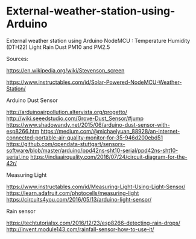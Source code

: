 # External-weather-station-using-Arduino
External weather station using Arduino NodeMCU : Temperature Humidity (DTH22) Light Rain Dust PM10 and PM2.5

Sources:

https://en.wikipedia.org/wiki/Stevenson_screen

https://www.instructables.com/id/Solar-Powered-NodeMCU-Weather-Station/


Arduino Dust Sensor

http://arduinoairpollution.altervista.org/progetto/
http://wiki.seeedstudio.com/Grove-Dust_Sensor/#jump
https://www.shadowandy.net/2015/06/arduino-dust-sensor-with-esp8266.htm
https://medium.com/@michaelyuan_88928/an-internet-connected-portable-air-quality-monitor-for-35-946d200ebd51
https://github.com/opendata-stuttgart/sensors-software/blob/master/arduino/ppd42ns-sht10-serial/ppd42ns-sht10-serial.ino
https://indiaairquality.com/2016/07/24/circuit-diagram-for-the-42r/

Measuring Light

https://www.instructables.com/id/Measuring-Light-Using-Light-Sensor/
https://learn.adafruit.com/photocells/measuring-light
https://circuits4you.com/2016/05/13/arduino-light-sensor/

 Rain sensor
	
 https://techtutorialsx.com/2016/12/23/esp8266-detecting-rain-drops/
 http://invent.module143.com/rainfall-sensor-how-to-use-it/
